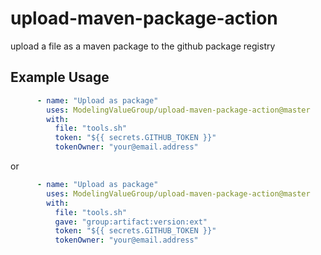 # upload-maven-package-action
upload a file as a maven package to the github package registry

## Example Usage

```yaml
      - name: "Upload as package"
        uses: ModelingValueGroup/upload-maven-package-action@master
        with:
          file: "tools.sh"
          token: "${{ secrets.GITHUB_TOKEN }}"
          tokenOwner: "your@email.address"
```
or
```yaml
      - name: "Upload as package"
        uses: ModelingValueGroup/upload-maven-package-action@master
        with:
          file: "tools.sh"
          gave: "group:artifact:version:ext"
          token: "${{ secrets.GITHUB_TOKEN }}"
          tokenOwner: "your@email.address"
```
